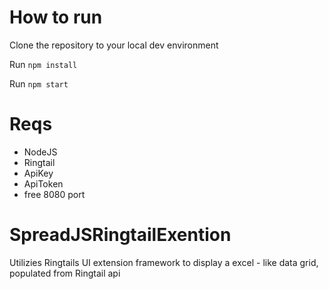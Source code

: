 # How to run
Clone the repository to your local dev environment 

Run 
`npm install`

Run 
`npm start `

# Reqs
* NodeJS 
* Ringtail
* ApiKey 
* ApiToken 
* free 8080 port 

# SpreadJSRingtailExention
Utilizies Ringtails UI extension framework to display a excel - like data grid, populated from Ringtail api

